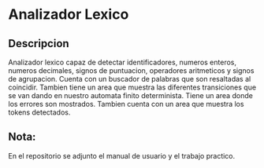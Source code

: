 # Analizador Lexico
## Descripcion
Analizador lexico capaz de detectar identificadores, numeros enteros, numeros decimales, signos de puntuacion, operadores aritmeticos y signos de agrupacion. Cuenta con un buscador de palabras que son resaltadas al coincidir. Tambien tiene un area que muestra las diferentes transiciones que se van dando en nuestro automata finito determinista. Tiene un area donde los errores son mostrados. Tambien cuenta con un area que muestra los tokens detectados.

## Nota:
En el repositorio se adjunto el manual de usuario y el trabajo practico.
